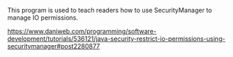This program is used to teach readers how to use SecurityManager to manage IO permissions.

https://www.daniweb.com/programming/software-development/tutorials/536121/java-security-restrict-io-permissions-using-securitymanager#post2280877
